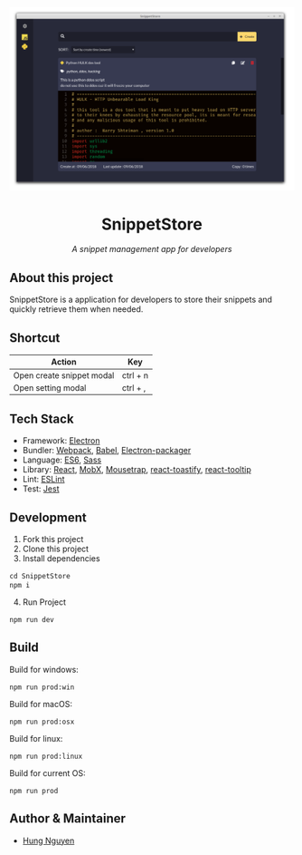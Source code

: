 <p align='center'>
  <img src='resources/image/screenshot.png' />
</p>
<h1 align='center'>SnippetStore</h1>
<p align='center'><i>A snippet management app for developers</i></p>

## About this project
SnippetStore is a application for developers to store their snippets and quickly retrieve them when needed.

## Shortcut
| Action                    | Key      |
|---------------------------|----------|
| Open create snippet modal | ctrl + n |
| Open setting modal        | ctrl + , |

## Tech Stack
- Framework: [Electron](https://electronjs.org/)
- Bundler: [Webpack](https://webpack.js.org/), [Babel](https://babeljs.io/), [Electron-packager](https://github.com/electron-userland/electron-packager)
- Language: [ES6](https://babeljs.io/learn-es2015/), [Sass](http://sass-lang.com/)
- Library: [React](https://reactjs.org/), [MobX](https://mobx.js.org/), [Mousetrap](https://craig.is/killing/mice), [react-toastify](https://fkhadra.github.io/react-toastify/), [react-tooltip](http://wwayne.com/react-tooltip/)
- Lint: [ESLint](https://eslint.org/)
- Test: [Jest](https://facebook.github.io/jest/)

## Development
1. Fork this project
2. Clone this project
3. Install dependencies
```
cd SnippetStore
npm i
```
4. Run Project
```
npm run dev
```
## Build
Build for windows:
```
npm run prod:win
```
Build for macOS:
```
npm run prod:osx
```
Build for linux:
```
npm run prod:linux
```
Build for current OS:
```
npm run prod
```

## Author & Maintainer
- [Hung Nguyen](https://github.com/ZeroX-DG)
